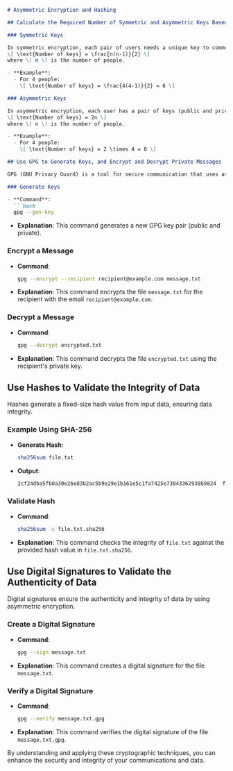 ```markdown
# Asymmetric Encryption and Hashing

## Calculate the Required Number of Symmetric and Asymmetric Keys Based on the Number of People Exchanging Secure Messages

### Symmetric Keys

In symmetric encryption, each pair of users needs a unique key to communicate securely. The number of keys required can be calculated using the formula:
\[ \text{Number of keys} = \frac{n(n-1)}{2} \]
where \( n \) is the number of people.

- **Example**:
  - For 4 people: 
    \[ \text{Number of keys} = \frac{4(4-1)}{2} = 6 \]

### Asymmetric Keys

In asymmetric encryption, each user has a pair of keys (public and private). The number of keys required is:
\[ \text{Number of keys} = 2n \]
where \( n \) is the number of people.

- **Example**:
  - For 4 people:
    \[ \text{Number of keys} = 2 \times 4 = 8 \]

## Use GPG to Generate Keys, and Encrypt and Decrypt Private Messages

GPG (GNU Privacy Guard) is a tool for secure communication that uses asymmetric encryption.

### Generate Keys

- **Command**:
  ```bash
  gpg --gen-key
  ```
- **Explanation**: This command generates a new GPG key pair (public and private).

### Encrypt a Message

- **Command**:
  ```bash
  gpg --encrypt --recipient recipient@example.com message.txt
  ```
- **Explanation**: This command encrypts the file `message.txt` for the recipient with the email `recipient@example.com`.

### Decrypt a Message

- **Command**:
  ```bash
  gpg --decrypt encrypted.txt
  ```
- **Explanation**: This command decrypts the file `encrypted.txt` using the recipient's private key.

## Use Hashes to Validate the Integrity of Data

Hashes generate a fixed-size hash value from input data, ensuring data integrity.

### Example Using SHA-256

- **Generate Hash**:
  ```bash
  sha256sum file.txt
  ```
- **Output**:
  ```bash
  2cf24dba5fb0a30e26e83b2ac5b9e29e1b161e5c1fa7425e73043362938b9824  file.txt
  ```

### Validate Hash

- **Command**:
  ```bash
  sha256sum -c file.txt.sha256
  ```
- **Explanation**: This command checks the integrity of `file.txt` against the provided hash value in `file.txt.sha256`.

## Use Digital Signatures to Validate the Authenticity of Data

Digital signatures ensure the authenticity and integrity of data by using asymmetric encryption.

### Create a Digital Signature

- **Command**:
  ```bash
  gpg --sign message.txt
  ```
- **Explanation**: This command creates a digital signature for the file `message.txt`.

### Verify a Digital Signature

- **Command**:
  ```bash
  gpg --verify message.txt.gpg
  ```
- **Explanation**: This command verifies the digital signature of the file `message.txt.gpg`.

By understanding and applying these cryptographic techniques, you can enhance the security and integrity of your communications and data.

```